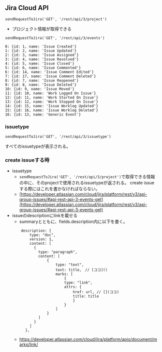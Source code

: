

## Jira Cloud API

`sendRequestToJira('GET', '/rest/api/3/project')`

- プロジェクト情報が取得できる


`sendRequestToJira('GET', '/rest/api/3/events')`

```
0: {id: 1, name: 'Issue Created'}
1: {id: 2, name: 'Issue Updated'}
2: {id: 3, name: 'Issue Assigned'}
3: {id: 4, name: 'Issue Resolved'}
4: {id: 5, name: 'Issue Closed'}
5: {id: 6, name: 'Issue Commented'}
6: {id: 14, name: 'Issue Comment Edited'}
7: {id: 17, name: 'Issue Comment Deleted'}
8: {id: 7, name: 'Issue Reopened'}
9: {id: 8, name: 'Issue Deleted'}
10: {id: 9, name: 'Issue Moved'}
11: {id: 10, name: 'Work Logged On Issue'}
12: {id: 11, name: 'Work Started On Issue'}
13: {id: 12, name: 'Work Stopped On Issue'}
14: {id: 15, name: 'Issue Worklog Updated'}
15: {id: 16, name: 'Issue Worklog Deleted'}
16: {id: 13, name: 'Generic Event'}
```





### issuetype

`sendRequestToJira('GET', '/rest/api/3/issuetype')`

すべてのissuetypeが表示される。


### create issueする時

- issuetype
    - `sendRequestToJira('GET', '/rest/api/3/project')`で取得できる情報の中に、そのprojectで使用されるissuetypeが返される。
create issueする際にはこれを書かなければならない。
    - [https://developer.atlassian.com/cloud/jira/platform/rest/v3/api-group-issues/#api-rest-api-3-events-get](https://developer.atlassian.com/cloud/jira/platform/rest/v3/api-group-issues/#api-rest-api-3-events-get)
- issueのdescriptionにlinkを載せる
    - summaryとともに、fields.description内に以下を書く。
    ```
        description: {
            type: "doc",
            version: 1,
            content: [
              {
                type: "paragraph",
                content: [
                    {
                        type: "text",
                        text: title,　// [ココ]()
                        marks: [
                            {
                            type: "link",
                            attrs: {
                                href: url, // [](ココ)
                                title: title
                                }
                            }
                        ]
                    }
                ]
              }
            ]
          },
    ```
    - https://developer.atlassian.com/cloud/jira/platform/apis/document/marks/link/




